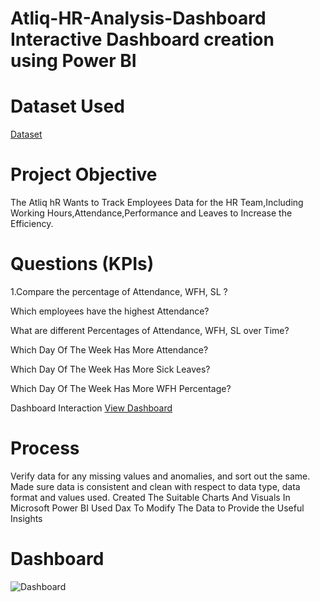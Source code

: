 # Atliq-HR-Analysis-Dashboard Interactive Dashboard creation using Power BI
# Dataset Used
<a href="https://github.com/karthikvendipalli/Atliq-HR-Analysis-Dashboard/blob/main/Attendance_Sheet_2022-2023_Masked%5B1%5D.xlsx">Dataset</a>

# Project Objective

The Atliq hR Wants to Track Employees Data for the HR Team,Including Working Hours,Attendance,Performance and Leaves to Increase the Efficiency.

# Questions (KPIs)
1.Compare the percentage of Attendance, WFH, SL ?

Which employees have the highest Attendance?

What are different Percentages of Attendance, WFH, SL over Time?

Which Day Of The Week Has More Attendance?

Which Day Of The Week Has More Sick Leaves?

Which Day Of The Week Has More WFH Percentage?

Dashboard Interaction <a href="https://github.com/karthikvendipalli/Atliq-HR-Analysis-Dashboard/blob/main/Atliq%20HR%20Insights.pbix">  View Dashboard </a>

# Process
Verify data for any missing values and anomalies, and sort out the same.
Made sure data is consistent and clean with respect to data type, data format and values used.
Created The Suitable Charts And Visuals In Microsoft Power BI
Used Dax To Modify The Data to Provide the Useful Insights

# Dashboard

![Dashboard](https://github.com/user-attachments/assets/d9622a58-37ce-49e0-b73e-86ca68e5b9da)


